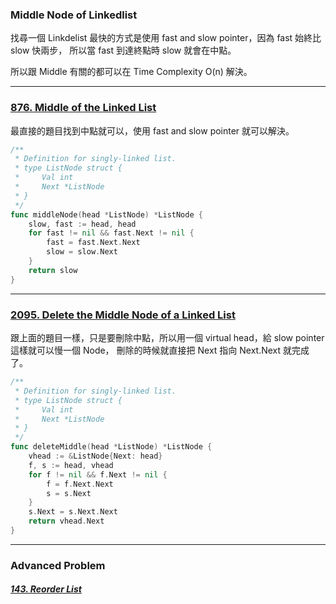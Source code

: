 ### Middle Node of Linkedlist

找尋一個 Linkdelist 最快的方式是使用 fast and slow pointer，因為 fast 始終比 slow 快兩步，
所以當 fast 到達終點時 slow 就會在中點。

所以跟 Middle 有關的都可以在 Time Complexity O(n) 解決。

---

### [876. Middle of the Linked List]

最直接的題目找到中點就可以，使用 fast and slow pointer 就可以解決。

```go
/**
 * Definition for singly-linked list.
 * type ListNode struct {
 *     Val int
 *     Next *ListNode
 * }
 */
func middleNode(head *ListNode) *ListNode {
    slow, fast := head, head
    for fast != nil && fast.Next != nil {
        fast = fast.Next.Next
        slow = slow.Next
    }
    return slow
}
```

[876. Middle of the Linked List]: https://leetcode.com/problems/middle-of-the-linked-list/

---

### [2095. Delete the Middle Node of a Linked List]

跟上面的題目一樣，只是要刪除中點，所以用一個 virtual head，給 slow pointer 這樣就可以慢一個 Node，
刪除的時候就直接把 Next 指向 Next.Next 就完成了。

```go
/**
 * Definition for singly-linked list.
 * type ListNode struct {
 *     Val int
 *     Next *ListNode
 * }
 */
func deleteMiddle(head *ListNode) *ListNode {
    vhead := &ListNode{Next: head}
    f, s := head, vhead
    for f != nil && f.Next != nil {
        f = f.Next.Next
        s = s.Next
    }
    s.Next = s.Next.Next
    return vhead.Next
}
```

[2095. Delete the Middle Node of a Linked List]: https://leetcode.com/problems/delete-the-middle-node-of-a-linked-list/

---

### Advanced Problem

##### [143. Reorder List](./143.Reorder_List.md)